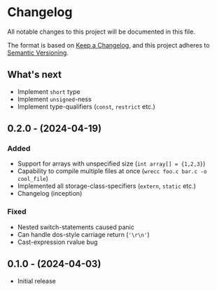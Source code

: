 # Changelog

All notable changes to this project will be documented in this file.

The format is based on [Keep a Changelog](https://keepachangelog.com/en/1.1.0/),
and this project adheres to [Semantic Versioning](https://semver.org/spec/v2.0.0.html).

## What's next

- Implement `short` type
- Implement `unsigned`-ness
- Implement type-qualifiers (`const`, `restrict` etc.)

## 0.2.0 - (2024-04-19)

### Added

- Support for arrays with unspecified size (`int array[] = {1,2,3}`)
- Capability to compile multiple files at once (`wrecc foo.c bar.c -o cool_file`)
- Implemented all storage-class-specifiers (`extern`, `static` etc.)
- Changelog (inception)

### Fixed

- Nested switch-statements caused panic
- Can handle dos-style carriage return (`'\r\n'`)
- Cast-expression rvalue bug

## 0.1.0 - (2024-04-03)

- Initial release
